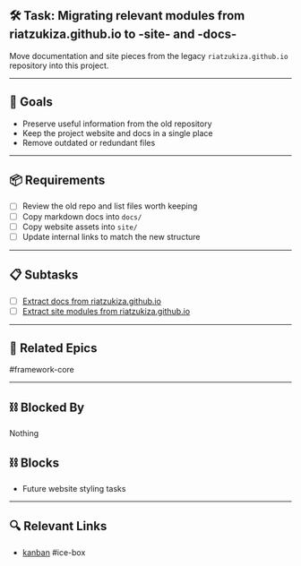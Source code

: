 ## 🛠️ Task: Migrating relevant modules from riatzukiza.github.io to -site- and -docs-

Move documentation and site pieces from the legacy `riatzukiza.github.io` repository into this project.

---

## 🎯 Goals
- Preserve useful information from the old repository
- Keep the project website and docs in a single place
- Remove outdated or redundant files

---

## 📦 Requirements
- [ ] Review the old repo and list files worth keeping
- [ ] Copy markdown docs into `docs/`
- [ ] Copy website assets into `site/`
- [ ] Update internal links to match the new structure

---

## 📋 Subtasks
- [ ] [Extract docs from riatzukiza.github.io](Extract%20docs%20from%20riatzukiza.github.io.md)
- [ ] [Extract site modules from riatzukiza.github.io](Extract%20site%20modules%20from%20riatzukiza.github.io.md)

---

## 🔗 Related Epics
#framework-core

---

## ⛓️ Blocked By
Nothing

## ⛓️ Blocks
- Future website styling tasks

---

## 🔍 Relevant Links
- [kanban](../boards/kanban.md)
#ice-box
